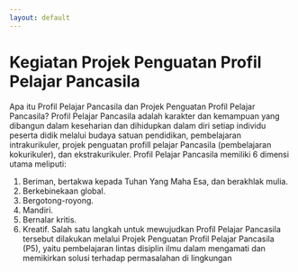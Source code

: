 ```yaml
---
layout: default
---
```


# Kegiatan Projek Penguatan Profil Pelajar Pancasila
Apa itu Profil Pelajar Pancasila dan Projek Penguatan Profil Pelajar Pancasila?
Profil Pelajar Pancasila adalah karakter dan kemampuan yang dibangun dalam keseharian dan dihidupkan dalam diri setiap individu peserta didik melalui budaya satuan pendidikan, pembelajaran intrakurikuler, projek penguatan profill pelajar Pancasila (pembelajaran kokurikuler), dan ekstrakurikuler.
Profil Pelajar Pancasila memiliki 6 dimensi utama meliputi:
1.	Beriman, bertakwa kepada Tuhan Yang Maha Esa, dan berakhlak mulia.
2.	Berkebinekaan global.
3.	Bergotong-royong.
4.	Mandiri.
5.	Bernalar kritis.
6.	Kreatif. 
Salah satu langkah untuk mewujudkan Profil Pelajar Pancasila tersebut dilakukan melalui Projek Penguatan Profil Pelajar Pancasila (P5), yaitu pembelajaran lintas disiplin ilmu dalam mengamati dan memikirkan solusi terhadap permasalahan di lingkungan 










